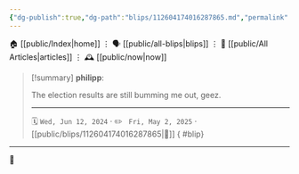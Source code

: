 ```yaml
---
{"dg-publish":true,"dg-path":"blips/112604174016287865.md","permalink":"/blips/112604174016287865/","title":"philipp on mastodon @ 2024-06-12"}
---
```



<div class="transclusion internal-embed is-loaded"><div class="markdown-embed">




🏠 [[public/Index\|home]]  ⋮ 🗣️ [[public/all-blips\|blips]] ⋮  📝 [[public/All Articles\|articles]]  ⋮ 🕰️ [[public/now\|now]]


</div></div>


> [!summary] **philipp**:
>
> The election results are still bumming me out, geez.
> - - -
>
> 🗓️ <code>Wed, Jun 12, 2024</code>  · ✏️ <code> Fri, May 2, 2025</code>  · [[public/blips/112604174016287865\|🔗]]
{ #blip}


- - -

 👾
